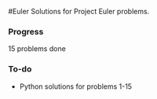 #Euler
Solutions for Project Euler problems.

### Progress
  15 problems done
### To-do
  - Python solutions for problems 1-15
